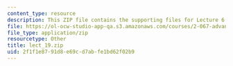 ```yaml
---
content_type: resource
description: This ZIP file contains the supporting files for Lecture 6.
file: https://ol-ocw-studio-app-qa.s3.amazonaws.com/courses/2-067-advanced-structural-dynamics-and-acoustics-13-811-spring-2004/2f1f1e8791d8e69cd7abfe1bd62f02b9_lect_19.zip
file_type: application/zip
resourcetype: Other
title: lect_19.zip
uid: 2f1f1e87-91d8-e69c-d7ab-fe1bd62f02b9
---
```

